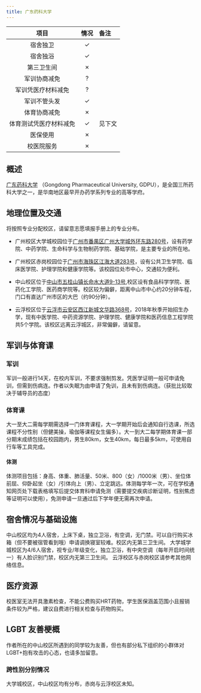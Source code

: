 ```yaml
---
title: 广东药科大学
---
```



|        项目        | 情况 |     备注     |
| :----------------: | :--: | :---
|      宿舍独卫      |  ✓   |
|      宿舍独浴      |  ✓   |
|     第三卫生间     |  ✗   |
|    军训协商减免    |  ?   |
| 军训凭医疗材料减免 |  ?   |
|    军训不管头发    |  ✓   |
|    体育协商减免    |  ✗  |
| 体育测试凭医疗材料减免 |  ✓  |见下文
|      医保使用      |   ✗  |
|     校医院服务     |  ✗   |

## 概述

[广东药科大学](https://www.gdpu.edu.cn/)  （Gongdong Pharmaceutical University, GDPU），是全国三所药科大学之一，是华南地区最早开办药学系列专业的高等学府。

## 地理位置及交通

将按照专业分配校区，请留意志愿填报手册上的专业分布。

- 广州校区大学城校园位于[广州市番禺区广州大学城外环东路280号](https://amap.com/place/B00140VATW)，设有药学院、中药学院、生命科学与生物制药学院、基础学院，是主要专业的所在地。

- 广州校区赤岗校园位于[广州市海珠区江海大道283号](https://amap.com/place/B00140TVAK)，设有公共卫生学院、临床医学院、护理学院和健康学院等。该校园位处市中心，交通较为便利。

- 中山校区位于[中山市五桂山镇长命水大道9-13号](https://amap.com/place/B0FFGMDHJ5),校区设有食品科学学院、医药化工学院、医药商学院等。校区较为偏僻，距离中山市中心约20分钟车程，门口有直达广州市区的大巴（约90分钟）。

- 云浮校区位于[云浮市云安区西江新城文华路368号](https://amap.com/place/B0FFIHLWLD)，2018年秋季开始招生办学，现有中医学院、中药资源学院、护理学院、健康学院和医药信息工程学院共5个学院。该校区远离云浮城区，非常偏僻，请留意。

## 军训与体育课

### 军训

军训一般进行14天，在校内军训，不要求强制剪发。凭医学证明一般可申请免训，但需到伤病连。作者以失眠为由申请了免训，且未有到伤病连。（获批比较取决于辅导员的态度）

### 体育课

大一至大二需每学期需选择一门体育课程，大一学期开始后会通知自行选课，所选课程不分性别（但健美操，瑜伽等课程女生偏多）。大一到大二每学期体育课一部分期末成绩包括在校园跑内，男生80km，女生40km，每日最多5km，可使用自行车等工具完成。

#### 体测

体测项目包括：身高、体重、肺活量、50米、800（女）/1000米（男）、坐位体前屈、仰卧起坐（女）/引体向上（男）、立定跳远。体测每学年一次，可在学校通知网页处下载表格填写后提交体育科申请免测（需要提交疾病诊断证明，性别焦虑等证明可以使用），免测申请一旦通过后下学年便无需再次申请。

## 宿舍情况与基础设施

中山校区均为4人宿舍，上床下桌，独立卫浴，有空调，无门禁。可以自行购买冰箱（但不要被宿管看到哦）申请调换寝室较难。校区内无第三卫生间。
大学城学城校区为4/6人宿舍，视专业/年级变化，独立卫浴，有中央空调（每年开启时间统一）有人脸识别门禁，校区内无第三卫生间。
云浮校区与赤岗校区请参考其他网络信息。

## 医疗资源

校医室无法开具激素检查，不能公费购买HRT药物，学生医保涵盖范围小且报销条件较为严格，建议自费进行相关检查与药物购买。

## LGBT 友善梗概

作者所在的中山校区所遇到的同学较为友善，但也有部分私下组织的小群体对LGBT+抱有攻击的心态，也请多加留意。

### 跨性别分别情况

大学城校区，中山校区均有分布，赤岗与云浮校区未知。
